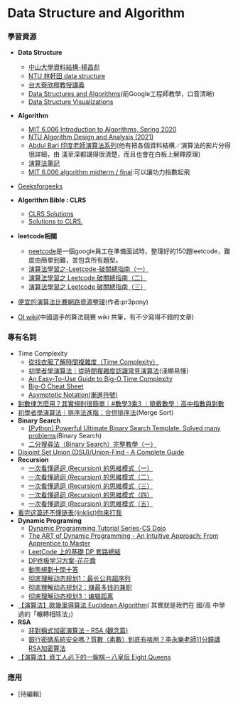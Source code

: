 # Data Structure and Algorithm

### 學習資源
- **Data Structure**
  - [中山大學資料結構-楊昌彪](https://par.cse.nsysu.edu.tw/~cbyang/course/ds/ds_index.htm)
  - [NTU 林軒田 data structure](https://www.youtube.com/playlist?list=PLXVfgk9fNX2Kda9rttSvGROCtRQ3Sb8bA)
  - [台大蔡欣穆教授講義](https://www.csie.ntu.edu.tw/~hsinmu/courses/dsa_17spring)
  - [Data Structures and Algorithms](https://youtube.com/playlist?list=PLBZBJbE_rGRV8D7XZ08LK6z-4zPoWzu5H)(前Google工程師教學，口音清晰)
  - [Data Structure Visualizations](https://www.cs.usfca.edu/~galles/visualization/Algorithms.html)
- **Algorithm**
  - [MIT 6.006 Introduction to Algorithms, Spring 2020](https://youtube.com/playlist?list=PLUl4u3cNGP63EdVPNLG3ToM6LaEUuStEY)
  - [NTU Algorithm Design and Analysis (2021)](https://www.youtube.com/playlist?list=PLOAQYZPRn2V7lSunztJ4h0Sb0ejUA4Juq)
  - [Abdul Bari 印度老師演算法系列](https://youtube.com/playlist?list=PLDN4rrl48XKpZkf03iYFl-O29szjTrs_O)(他有把各個資料結構／演算法的影片分得很詳細，由
淺至深都講得很清楚，而且也會在白板上解釋原理)
  - [演算法筆記](https://web.ntnu.edu.tw/~algo/)
  - [MIT 6.006 algorithm midterm / final](https://courses.csail.mit.edu/6.006/oldquizzes/):可以讓功力指數起飛
- [Geeksforgeeks](https://www.geeksforgeeks.org/)
- **Algorithm Bible : CLRS**  
  - [CLRS Solutions](https://walkccc.github.io/CLRS/)
  - [Solutions to CLRS.](https://github.com/JasonQSY/CLRS-1)
- **leetcode相關**
  - [neetcode](https://neetcode.io/)是一個google員工在準備面試時，整理好的150題leetcode，難度由簡單到難，並包含所有題型。
  - [演算法學習之-Leetcode-破關總指南（一）](https://medium.com/appworks-school/%E6%BC%94%E7%AE%97%E6%B3%95%E5%AD%B8%E7%BF%92%E4%B9%8B-leetcode-%E7%A0%B4%E9%97%9C%E7%B8%BD%E6%8C%87%E5%8D%97-%E4%B8%80-873b3fb65152)
  - [演算法學習之 Leetcode 破關總指南（二）](https://medium.com/appworks-school/%E6%BC%94%E7%AE%97%E6%B3%95%E5%AD%B8%E7%BF%92%E4%B9%8B-leetcode-%E7%A0%B4%E9%97%9C%E7%B8%BD%E6%8C%87%E5%8D%97-%E4%BA%8C-73a1216dbfef)
  - [演算法學習之 Leetcode 破關總指南（三）](https://medium.com/appworks-school/%E6%BC%94%E7%AE%97%E6%B3%95%E5%AD%B8%E7%BF%92%E4%B9%8B-leetcode-%E7%A0%B4%E9%97%9C%E7%B8%BD%E6%8C%87%E5%8D%97-%E4%B8%89-7f0958d176da)

- [便宜的演算法比賽網路資源整理](https://hackmd.io/@pr3pony/HysEHoYe8)(作者:pr3pony)
- [OI wiki](https://oi-wiki.org/ds/)(中國選手的算法競賽 wiki 共筆，有不少寫得不錯的文章)

### 專有名詞
- Time Complexity
  - [從找衣服了解時間複雜度（Time Complexity）](https://pjchender.blogspot.com/2021/05/time-complexity.html)
  - [初學者學演算法｜從時間複雜度認識常見演算法](https://medium.com/appworks-school/%E5%88%9D%E5%AD%B8%E8%80%85%E5%AD%B8%E6%BC%94%E7%AE%97%E6%B3%95-%E5%BE%9E%E6%99%82%E9%96%93%E8%A4%87%E9%9B%9C%E5%BA%A6%E8%AA%8D%E8%AD%98%E5%B8%B8%E8%A6%8B%E6%BC%94%E7%AE%97%E6%B3%95-%E4%B8%80-b46fece65ba5)(淺顯易懂)
  - [An Easy-To-Use Guide to Big-O Time Complexity](https://medium.com/@ariel.salem1989/an-easy-to-use-guide-to-big-o-time-complexity-5dcf4be8a444)
  - [Big-O Cheat Sheet](https://www.bigocheatsheet.com/)
  - [Asymptotic Notation(漸進符號)](http://alrightchiu.github.io/SecondRound/complexityasymptotic-notationjian-jin-fu-hao.html#com)
- [對數律怎麼用？其實規則很簡單｜#數學3乘3 ｜曉戴數學｜高中指數與對數](https://youtu.be/ryFuZ6Tny1o)
- [初學者學演算法｜排序法進階：合併排序法](https://medium.com/appworks-school/%E5%88%9D%E5%AD%B8%E8%80%85%E5%AD%B8%E6%BC%94%E7%AE%97%E6%B3%95-%E6%8E%92%E5%BA%8F%E6%B3%95%E9%80%B2%E9%9A%8E-%E5%90%88%E4%BD%B5%E6%8E%92%E5%BA%8F%E6%B3%95-6252651c6f7e)(Merge Sort)
- **Binary Search**
  - [[Python] Powerful Ultimate Binary Search Template. Solved many problems](https://leetcode.com/discuss/general-discussion/786126/python-powerful-ultimate-binary-search-template-solved-many-problems)(Binary Search)
  - [二分搜尋法（Binary Search）完整教學（一）](https://medium.com/appworks-school/binary-search-%E9%82%A3%E4%BA%9B%E8%97%8F%E5%9C%A8%E7%B4%B0%E7%AF%80%E8%A3%A1%E7%9A%84%E9%AD%94%E9%AC%BC-%E4%B8%80-%E5%9F%BA%E7%A4%8E%E4%BB%8B%E7%B4%B9-dd2cd804aee1)
- [Disjoint Set Union (DSU)/Union-Find - A Complete Guide](https://leetcode.com/discuss/general-discussion/1072418/Disjoint-Set-Union-(DSU)Union-Find-A-Complete-Guide)
- **Recursion**
  - [一次看懂遞迴 (Recursion) 的思維模式（一）](https://medium.com/appworks-school/%E9%80%B2%E5%85%A5%E9%81%9E%E8%BF%B4-recursion-%E7%9A%84%E4%B8%96%E7%95%8C-%E4%B8%80-59fa4b394ef6)
  - [一次看懂遞迴 (Recursion) 的思維模式（二）](https://medium.com/appworks-school/%E9%80%B2%E5%85%A5%E9%81%9E%E8%BF%B4-recursion-%E7%9A%84%E4%B8%96%E7%95%8C-%E4%BA%8C-58196a45a945)
  - [一次看懂遞迴 (Recursion) 的思維模式（三）](https://medium.com/appworks-school/%E9%80%B2%E5%85%A5%E9%81%9E%E8%BF%B4-recursion-%E7%9A%84%E4%B8%96%E7%95%8C-%E4%B8%89-d2fd70b5b171)
  - [一次看懂遞迴 (Recursion) 的思維模式（四）](https://medium.com/appworks-school/%E9%80%B2%E5%85%A5%E9%81%9E%E8%BF%B4-recursion-%E7%9A%84%E4%B8%96%E7%95%8C-%E5%9B%9B-27d86b9fbd1d)
  - [一次看懂遞迴 (Recursion) 的思維模式（五）](https://medium.com/appworks-school/%E9%80%B2%E5%85%A5%E9%81%9E%E8%BF%B4-recursion-%E7%9A%84%E4%B8%96%E7%95%8C-%E4%BA%94-b678adad95ca)
- [看完这篇还不懂链表(linklist)你来打我](https://mp.weixin.qq.com/s/iHk20PBBxlcuN_F6gNdPAg)
- **Dynamic Programing**
  - [Dynamic Programming Tutorial Series-CS Dojo](https://youtube.com/playlist?list=PLBZBJbE_rGRU5PrgZ9NBHJwcaZsNpf8yD)
  - [The ART of Dynamic Programming - An Intuitive Approach: From Apprentice to Master](https://leetcode.com/discuss/general-discussion/712010/The-ART-of-Dynamic-Programming-An-Intuitive-Approach%3A-from-Apprentice-to-Master)
  - [LeetCode 上的基礎 DP 套路總結](https://leetcode.com/discuss/general-discussion/458695/Dynamic-Programming-Patterns)
  - [DP终极学习方案-花花醬](https://youtube.com/playlist?list=PLLuMmzMTgVK6krji67w8tEAAud71nQQFe)
  - [動態規劃十問十答](https://github.com/ninechapter-algorithm/linghu-algorithm-templete/blob/master/%E7%AE%97%E6%B3%95%E4%B8%8E%E6%95%B0%E6%8D%AE%E7%BB%93%E6%9E%84/%E5%8A%A8%E6%80%81%E8%A7%84%E5%88%92%E5%8D%81%E9%97%AE%E5%8D%81%E7%AD%94.md)
  - [彻底理解动态规划1：最长公共超序列](https://mp.weixin.qq.com/s/3LzuUduVYouQ1jLWD2LAVA)
  - [彻底理解动态规划2：赚最多钱的兼职](https://mp.weixin.qq.com/s?__biz=Mzg4OTYzODM4Mw==&mid=2247487676&idx=1&sn=d201e9fdf076ca9fcbde0561286665cc&chksm=cfe98c3cf89e052a7383ed2efa82512df4e457fef353b55dcbc051c3090a11450a498d7aeed0&scene=178&cur_album_id=2728729931651858436#rd)
  - [彻底理解动态规划3：编辑距离](https://mp.weixin.qq.com/s?__biz=Mzg4OTYzODM4Mw==&mid=2247487687&idx=1&sn=0cfa1de79023bde237d283567eeffd2e&chksm=cfe98c47f89e055122ab1c9a17e4ad52ff1d825cec36cbb2e103a907f6015e30b6f7b97209af&scene=178&cur_album_id=2728729931651858436#rd)
- [【演算法】歐幾里得算法 Euclidean Algorithm](https://jason-chen-1992.weebly.com/home/-euclidean-algorithm)( 其實就是我們在 國/高 中學過的「輾轉相除法」)
- **RSA**
  - [非對稱式加密演算法 - RSA (觀念篇)](https://ithelp.ithome.com.tw/articles/10250721)
  - [銀行密碼系統安全嗎？質數（素數）到底有啥用？李永樂老師11分鐘講RSA加密算法](https://youtu.be/D_kMadCtKp8)
- [【演算法】資工人必下的一盤棋－八皇后 Eight Queens](https://jason-chen-1992.weebly.com/home/-eight-queens)

### 應用
- [待編輯]
